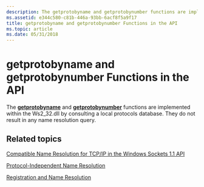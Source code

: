 ```yaml
---
description: The getprotobyname and getprotobynumber functions are implemented within the Ws2\_32.dll by consulting a local protocols database. They do not result in any name resolution query.
ms.assetid: e344c580-c81b-446a-93bb-6acf8f5a9f17
title: getprotobyname and getprotobynumber Functions in the API
ms.topic: article
ms.date: 05/31/2018
---
```


# getprotobyname and getprotobynumber Functions in the API

The [**getprotobyname**](/windows/desktop/api/winsock/nf-winsock-getprotobyname) and [**getprotobynumber**](/windows/desktop/api/winsock/nf-winsock-getprotobynumber) functions are implemented within the Ws2\_32.dll by consulting a local protocols database. They do not result in any name resolution query.

## Related topics

<dl> <dt>

[Compatible Name Resolution for TCP/IP in the Windows Sockets 1.1 API](compatible-name-resolution-for-tcp-ip-in-the-windows-sockets-1-1-api-2.md)
</dt> <dt>

[Protocol-Independent Name Resolution](protocol-independent-name-resolution-2.md)
</dt> <dt>

[Registration and Name Resolution](registration-and-name-resolution-2.md)
</dt> </dl>

 

 



